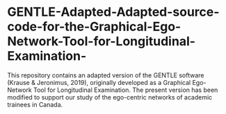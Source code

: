 # GENTLE-Adapted-Adapted-source-code-for-the-Graphical-Ego-Network-Tool-for-Longitudinal-Examination-
This repository contains an adapted version of the GENTLE software (Krause &amp; Jeronimus, 2019), originally developed as a Graphical Ego-Network Tool for Longitudinal Examination. The present version has been modified to support our study of the ego-centric networks of academic trainees in Canada.  
